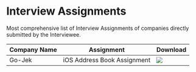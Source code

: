# Interview Assignments
Most comprehensive list of Interview Assignments of companies directly submitted by the Interviewee.

| Company Name | Assignment  | Download |
| -------------| ------------- | ------------- |
| Go-Jek | iOS Address Book Assignment  | [![](https://img.shields.io/badge/download-Assignment-green?style=flat-square)](https://github.com/developerinsider/InterviewAssignments/releases/download/v1.0/GO-JEK-Assignment.zip) |
